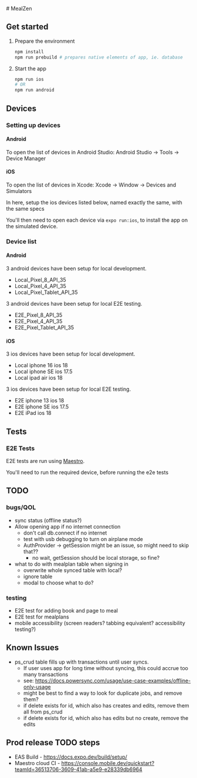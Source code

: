 # MealZen

## Get started

1. Prepare the environment

   ```bash
   npm install
   npm run prebuild # prepares native elements of app, ie. database
   ```

2. Start the app

   ```bash
   npm run ios
   # OR
   npm run android
   ```

## Devices

### Setting up devices

#### Android

To open the list of devices in Android Studio:
Android Studio -> Tools -> Device Manager

#### iOS

To open the list of devices in Xcode:
Xcode -> Window -> Devices and Simulators

In here, setup the ios devices listed below, named exactly the same, with the same specs

You'll then need to open each device via `expo run:ios`, to install the app on the simulated device.

### Device list

#### Android

3 android devices have been setup for local development.

- Local_Pixel_8_API_35
- Local_Pixel_4_API_35
- Local_Pixel_Tablet_API_35

3 android devices have been setup for local E2E testing.

- E2E_Pixel_8_API_35
- E2E_Pixel_4_API_35
- E2E_Pixel_Tablet_API_35

#### iOS

3 ios devices have been setup for local development.

- Local iphone 16 ios 18
- Local iphone SE ios 17.5
- Local ipad air ios 18

3 ios devices have been setup for local E2E testing.

- E2E iphone 13 ios 18
- E2E iphone SE ios 17.5
- E2E iPad ios 18

## Tests

### E2E Tests

E2E tests are run using [Maestro](https://maestro.mobile.dev/getting-started/installing-maestro).

You'll need to run the required device, before running the e2e tests

## TODO

### bugs/QOL

- sync status (offline status?)
- Allow opening app if no internet connection
  - don't call db.connect if no internet
  - test with usb debugging to turn on airplane mode
  - AuthProvider -> getSession might be an issue, so might need to skip that??
    - no wait, getSession should be local storage, so fine?
- what to do with mealplan table when signing in
  - overwrite whole synced table with local?
  - ignore table
  - modal to choose what to do?

### testing

- E2E test for adding book and page to meal
- E2E test for mealplans
- mobile accessibility (screen readers? tabbing equivalent? accessibility testing?)

## Known Issues

- ps_crud table fills up with transactions until user syncs.
  - If user uses app for long time without syncing, this could accrue too many transactions
  - see: https://docs.powersync.com/usage/use-case-examples/offline-only-usage
  - might be best to find a way to look for duplicate jobs, and remove them?
  - if delete exists for id, which also has creates and edits, remove them all from ps_crud
  - if delete exists for id, which also has edits but no create, remove the edits

## Prod release TODO steps

- EAS Build - https://docs.expo.dev/build/setup/
- Maestro cloud CI - https://console.mobile.dev/quickstart?teamId=36513706-3609-41ab-a5e9-e28339db6964
